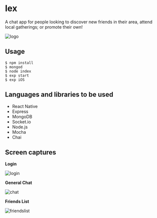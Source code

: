 # lex

A chat app for people looking to discover new friends in their area, attend local gatherings; or promote their own!

![logo](https://user-images.githubusercontent.com/14259747/42256128-31a9ca1a-7f04-11e8-8138-09dd2394340f.PNG)

## Usage

```
$ npm install
$ mongod
$ node index
$ exp start
$ exp iOS
```

## Languages and libraries to be used

- React Native
- Express
- MongoDB
- Socket.io
- Node.js
- Mocha
- Chai

## Screen captures

**Login**

![login](https://user-images.githubusercontent.com/14259747/43045231-a5cdadda-8d69-11e8-9c82-abc975af6629.gif)

**General Chat**

![chat](https://user-images.githubusercontent.com/14259747/43045224-717a77de-8d69-11e8-95f1-8e2240e18ea8.gif)

**Friends List**

![friendslist](https://user-images.githubusercontent.com/14259747/43045204-f24fea3e-8d68-11e8-97b6-e325c51209c9.gif)
